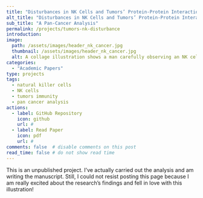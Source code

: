 ```yaml
---
title: "Disturbances in NK Cells and Tumors’ Protein-Protein Interaction Network, a Pan-Cancer Analysis‎"
alt_title: "Disturbances in NK Cells and Tumors’ Protein-Protein Interaction Network‎"
sub_title: "A Pan-Cancer Analysis"
permalink: /projects/tumors-nk-disturbance
introduction:
image:
  path: /assets/images/header_nk_cancer.jpg
  thumbnail: /assets/images/header_nk_cancer.jpg
  alt: A collage illustration shows a man carefully observing an NK cell and a tumoral cell playing chess, symbolizing the research's goal of understanding the complex dynamics between the NK cells and tumors.
categories:
  - "Academic Papers"
type: projects
tags:
  - natural killer cells
  - NK cells
  - tumors immunity
  - pan cancer analysis
actions:
  - label: GitHub Repository
    icon: github  
    url: #
  - label: Read Paper
    icon: pdf  
    url: #
comments: false  # disable comments on this post
read_time: false # do not show read time
---
```


This is an unpublished project. I’ve actually carried out the analysis and am writing the manuscript. Still, I could not resist posting this page because I am really excited about the research’s findings and fell in love with this illustration!